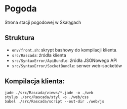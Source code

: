 # Pogoda
Strona stacji pogodowej w Skałągach

## Struktura
- `env/front.sh`: skrypt bashowy do kompilacji klienta.
- `src/Rascada`: źródła klienta
- `src/SyntaxError/ApiBundle`: źródła JSONowego API
- `src/SyntaxError/SocketBundle`: serwer web-socketów

## Kompilacja klienta:
```
jade ./src/Rascada/views/*.jade -o ./web
stylus ./src/Rascada/styl -o ./web/css
babel ./src/Rascada/script --out-dir ./web/js
```
